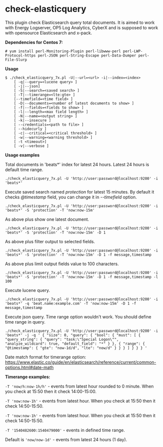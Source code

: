 # check-elasticquery
This plugin check Elasticsearch query total documents. It is aimed to work with Energy Logserver, OP5 Log Analytics, CyberX and is supposed to work with opensource Elasticsearch and x-pack.

**Dependencies for Centos 7:**

`# yum install perl-Monitoring-Plugin perl-libwww-perl perl-LWP-Protocol-https perl-JSON perl-String-Escape perl-Data-Dumper perl-File-Slurp`

**Usage**
```
$ ./check_elasticquery_7x.pl -U|--url=<url> -i|--index=<index>
    [ -q|--query=<lucene query> ]
    [ -j|--json]
    [ -S|--search=<saved search> ]
    [ -T|--timerange=<lte:gte> ]
    [--timefield=<time field> ]
    [ -D|--documents=<number of latest documents to show> ]
    [ -f|--fields=<fields to show> ]
    [ -l|--length=<max field length> ]
    [ -N|--name=<output string> ]
    [ -k|--insecure ]
    [ --credentials=<path to file> ]
    [ --hidecurly ]
    [ -c|--critical=<critical threshold> ]
    [ -w|--warning=<warning threshold> ]
    [ -t <timeout>]
    [ -v|--verbose ]

```

**Usage examples**

Total documents in  'beats*' index for latest 24 hours. Latest 24 hours is default time range.

`./check_elasticquery_7x.pl -U 'http://user:password@localhost:9200' -i 'beats*'`

Execute saved search named *protection* for latest 15 minutes. By default it checks *@timestamp* field, you can change it in *--timefield* option.

`./check_elasticquery_7x.pl -U 'http://user:password@localhost:9200' -i 'beats*' -S 'protection' -T 'now:now-15m'`

As above plus show one latest document.

`./check_elasticquery_7x.pl -U 'http://user:password@localhost:9200' -i 'beats*' -S 'protection' -T 'now:now-15m' -D 1`

As above plus filter output to selected fields.

`./check_elasticquery_7x.pl -U 'http://user:password@localhost:9200' -i 'beats*' -S 'protection' -T 'now:now-15m' -D 1 -f message,timestamp`

As above plus limit output fields value to 100 characters.

`./check_elasticquery_7x.pl -U 'http://user:password@localhost:9200' -i 'beats*' -S 'protection' -T 'now:now-15m' -D 1 -f message,timestamp -l 100`

Execute lucene query.

`./check_elasticquery_7x.pl -U 'http://user:password@localhost:9200' -i 'beats*' -q 'beat.name:example.com' -T 'now:now-15m' -D 1 -f message,timestamp`

Execute json query. Time range option wouldn't work. You should define time range in query.

`./check_elasticquery_7x.pl -U 'http://user:password@localhost:9200' -i 'beats*' -j -q '
{
 "size": 0,
 "query": {
    "bool": {
      "must": [
        {
          "query_string": {
            "query": "task:\"Special Logon\"",
            "analyze_wildcard": true,
            "default_field": "*"
          }
        },
        {
          "range": {
            "@timestamp": {
              "gte": "now-1d/d",
              "lte": "now/d"
            }
          }
        }
      ]
    }
  }
}
'`

Date match format for timerange option:
https://www.elastic.co/guide/en/elasticsearch/reference/current/common-options.html#date-math

**Timerange examples:**

`-T 'now/h:now-1h/h'` - events from latest hour rounded to 0 minute. When you check at 15:50 then it check 14:00-15:00.

`-T 'now:now-1h'` - events from latest hour.  When you check at 15:50 then it check 14:50-15:50.

`-T 'now:now-1h'` - events from latest hour.  When you check at 15:50 then it check 14:50-15:50.

`-T '1540482600:1540479000'` - events in defined time range.

Default is `'now/now-1d'` - events from latest 24 hours (1 day).
